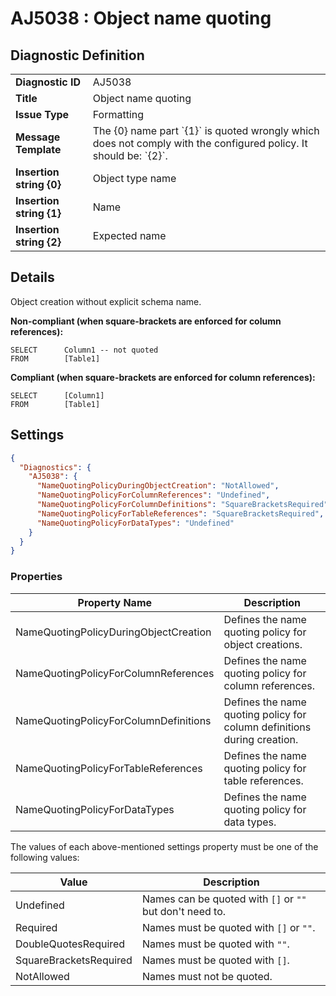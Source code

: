 # AJ5038 : Object name quoting

## Diagnostic Definition

<table>
  <tr>
    <td class="header"><b>Diagnostic ID</b></td>
    <td>AJ5038</td>
  </tr>
  <tr>
    <td class="header"><b>Title</b></td>
    <td>Object name quoting</td>
  </tr>
  <tr>
    <td class="header"><b>Issue Type</b></td>
    <td>Formatting</td>
  </tr>
  <tr>
    <td class="header"><b>Message Template</b></td>
    <td>The {0} name part `{1}` is quoted wrongly which does not comply with the configured policy. It should be: `{2}`.</td>
  </tr>
    <tr>
    <td class="header"><b>Insertion string {0}</b></td>
    <td>Object type name</td>
  </tr>
  <tr>
    <td class="header"><b>Insertion string {1}</b></td>
    <td>Name</td>
  </tr>
  <tr>
    <td class="header"><b>Insertion string {2}</b></td>
    <td>Expected name</td>
  </tr>

</table>

## Details

Object creation without explicit schema name.

**Non-compliant (when square-brackets are enforced for column references):**

```tsql
SELECT      Column1 -- not quoted
FROM        [Table1]
```

**Compliant (when square-brackets are enforced for column references):**

```tsql
SELECT      [Column1]
FROM        [Table1]
```


## Settings

```json
{
  "Diagnostics": {
    "AJ5038": {
      "NameQuotingPolicyDuringObjectCreation": "NotAllowed",
      "NameQuotingPolicyForColumnReferences": "Undefined",
      "NameQuotingPolicyForColumnDefinitions": "SquareBracketsRequired",
      "NameQuotingPolicyForTableReferences": "SquareBracketsRequired",
      "NameQuotingPolicyForDataTypes": "Undefined"
    }
  }
}
```


### Properties

| Property Name                         | Description                                                             |
|---------------------------------------|-------------------------------------------------------------------------|
| NameQuotingPolicyDuringObjectCreation | Defines the name quoting policy for object creations.                   |
| NameQuotingPolicyForColumnReferences  | Defines the name quoting policy for column references.                  |
| NameQuotingPolicyForColumnDefinitions | Defines the name quoting policy for column definitions during creation. |
| NameQuotingPolicyForTableReferences   | Defines the name quoting policy for table references.                   |
| NameQuotingPolicyForDataTypes         | Defines the name quoting policy for data types.                         |


The values of each above-mentioned settings property must be one of the following values:

| Value                  | Description                                              |
|------------------------|----------------------------------------------------------|
| Undefined              | Names can be quoted with `[]` or `""` but don't need to. |
| Required               | Names must be quoted with `[]` or `""`.                  |
| DoubleQuotesRequired   | Names must be quoted with `""`.                          |
| SquareBracketsRequired | Names must be quoted with `[]`.                          |
| NotAllowed             | Names must not be quoted.                                |




